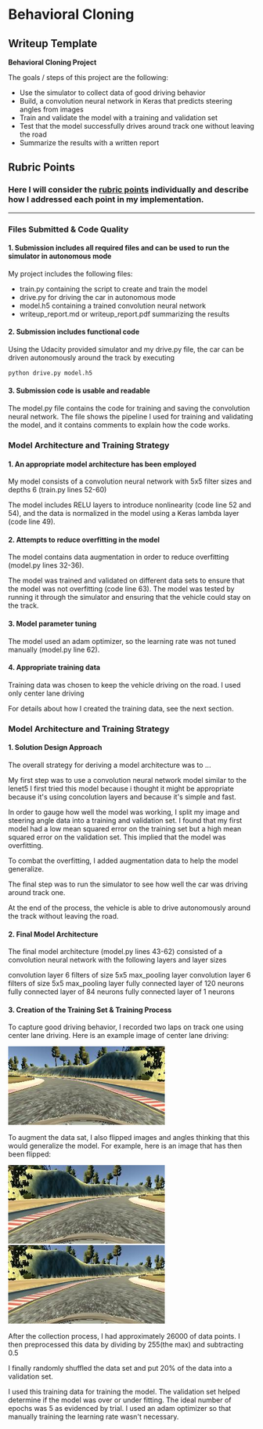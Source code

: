 # **Behavioral Cloning** 

## Writeup Template

**Behavioral Cloning Project**

The goals / steps of this project are the following:
* Use the simulator to collect data of good driving behavior
* Build, a convolution neural network in Keras that predicts steering angles from images
* Train and validate the model with a training and validation set
* Test that the model successfully drives around track one without leaving the road
* Summarize the results with a written report


[//]: # (Image References)

[image2]: ./examples/placeholder.png "Grayscaling"
[image6]: ./examples/placeholder_small.png "Normal Image"
[image7]: ./examples/placeholder_small.png "Flipped Image"

## Rubric Points
### Here I will consider the [rubric points](https://review.udacity.com/#!/rubrics/432/view) individually and describe how I addressed each point in my implementation.  

---
### Files Submitted & Code Quality

#### 1. Submission includes all required files and can be used to run the simulator in autonomous mode

My project includes the following files:
* train.py containing the script to create and train the model
* drive.py for driving the car in autonomous mode
* model.h5 containing a trained convolution neural network 
* writeup_report.md or writeup_report.pdf summarizing the results

#### 2. Submission includes functional code
Using the Udacity provided simulator and my drive.py file, the car can be driven autonomously around the track by executing 
```sh
python drive.py model.h5
```

#### 3. Submission code is usable and readable

The model.py file contains the code for training and saving the convolution neural network. The file shows the pipeline I used for training and validating the model, and it contains comments to explain how the code works.

### Model Architecture and Training Strategy

#### 1. An appropriate model architecture has been employed

My model consists of a convolution neural network with 5x5 filter sizes and depths 6 (train.py lines 52-60) 

The model includes RELU layers to introduce nonlinearity (code line 52 and 54), and the data is normalized in the model using a Keras lambda layer (code line 49). 

#### 2. Attempts to reduce overfitting in the model

The model contains data augmentation in order to reduce overfitting (model.py lines 32-36). 

The model was trained and validated on different data sets to ensure that the model was not overfitting (code line 63). The model was tested by running it through the simulator and ensuring that the vehicle could stay on the track.

#### 3. Model parameter tuning

The model used an adam optimizer, so the learning rate was not tuned manually (model.py line 62).

#### 4. Appropriate training data

Training data was chosen to keep the vehicle driving on the road. I used only center lane driving

For details about how I created the training data, see the next section. 

### Model Architecture and Training Strategy

#### 1. Solution Design Approach

The overall strategy for deriving a model architecture was to ...

My first step was to use a convolution neural network model similar to the lenet5 I first tried this model because i thought it might be appropriate because it's using concolution layers and because it's simple and fast.

In order to gauge how well the model was working, I split my image and steering angle data into a training and validation set. I found that my first model had a low mean squared error on the training set but a high mean squared error on the validation set. This implied that the model was overfitting. 

To combat the overfitting, I added augmentation data to help the model generalize.

The final step was to run the simulator to see how well the car was driving around track one.

At the end of the process, the vehicle is able to drive autonomously around the track without leaving the road.

#### 2. Final Model Architecture

The final model architecture (model.py lines 43-62) consisted of a convolution neural network with the following layers and layer sizes 

convolution layer 6 filters of size 5x5
max_pooling layer
convolution layer 6 filters of size 5x5
max_pooling layer
fully connected layer of 120 neurons
fully connected layer of 84 neurons
fully connected layer of 1 neurons


#### 3. Creation of the Training Set & Training Process

To capture good driving behavior, I recorded two laps on track one using center lane driving. Here is an example image of center lane driving:

![alt text][image2]



To augment the data sat, I also flipped images and angles thinking that this would generalize the model. For example, here is an image that has then been flipped:

![alt text][image6]
![alt text][image7]


After the collection process, I had approximately 26000 of data points. I then preprocessed this data by dividing by 255(the max) and subtracting 0.5


I finally randomly shuffled the data set and put 20% of the data into a validation set. 

I used this training data for training the model. The validation set helped determine if the model was over or under fitting. The ideal number of epochs was 5 as evidenced by trial. I used an adam optimizer so that manually training the learning rate wasn't necessary.

